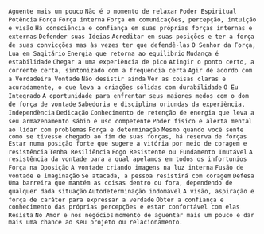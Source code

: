 `Aguente mais um pouco` `Não é o momento de relaxar` `Poder Espiritual`
`Potência` `Força` `Força interna` `Força em comunicações, percepção, intuição
e visão` `Há consciência e confiança em suas próprias forças internas e
externas` `Defender suas Ideias` `Acreditar em suas posições e ter a força de
suas convicções mas às vezes ter que defendê-las` `O Senhor da Força, Lua em
Sagitário` `Energia que retorna ao equilibrio` `Mudança é estabilidade`
`Chegar a uma experiència de pico` `Atingir o ponto certo, a corrente certa,
sintonizado com a frequência certa` `Agir de acordo com a Verdadeira Vontade`
`Não desistir ainda` `Ver as coisas claras e acuradamente, o que leva a
criações sólidas com durabilidade` `O Eu Integrado` `A oportunidade para
enfrentar seus maiores medos com o dom de força de vontade` `Sabedoria e
disciplina oriundas da experiència, Independència` `Dedicação` `Conhecimento
de retenção de energia que leva a seu armazenamento sábio e uso competente`
`Poder fisico e alerta mental ao lidar com problemas` `Força e determinação`
`Mesmo quando você sente como se tivesse chegado ao fim de suas forças, há
reserva de forças` `Estar numa posição forte que sugere a vitória por meio de
coragem e resistência` `Tenha Resiliência` `Fogo Resistente ou Fundamento
Imutável` `A resistência da vontade para a qual apelamos em todos os
infortunios` `Força na Oposição` `A vontade criando imagens na luz interna`
`Fusão de vontade e imaginação` `Se atacada, a pessoa resistirá com coragem`
`Defesa` `Uma barreira que mantém as coisas dentro ou fora, dependendo de
qualquer dada situação` `Autodeterminação indomável` `A visão, aspiração e
força de caráter para expressar a verdade` `Obter a confiança e conhecimento
das próprias percepções e estar confortável com elas` `Resista` `No Amor e nos
negócios` `momento de aguentar mais um pouco e dar mais uma chance ao seu
projeto ou relacionamento.`

